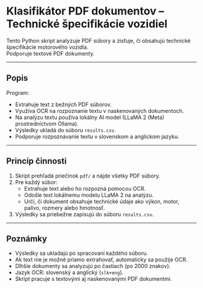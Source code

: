 # Klasifikátor PDF dokumentov – Technické špecifikácie vozidiel

Tento Python skript analyzuje PDF súbory a zisťuje, či obsahujú technické špecifikácie motorového vozidla.  
Podporuje textové PDF dokumenty.

---

## Popis

Program:
- Extrahuje text z bežných PDF súborov.  
- Využíva OCR na rozpoznanie textu v naskenovaných dokumentoch.  
- Na analýzu textu používa lokálny AI model (LLaMA 2 (Meta) prostredníctvom Ollama).  
- Výsledky ukladá do súboru `results.csv`.  
- Podporuje rozpoznávanie textu v slovenskom a anglickom jazyku.

---

## Princíp činnosti

1. Skript prehľadá priečinok `pdf/` a nájde všetky PDF súbory.  
2. Pre každý súbor:
   - Extrahuje text alebo ho rozpozná pomocou OCR.  
   - Odošle text lokálnemu modelu LLaMA 2 na analýzu.  
   - Určí, či dokument obsahuje technické údaje ako výkon, motor, palivo, rozmery alebo hmotnosť.  
3. Výsledky sa priebežne zapisujú do súboru `results.csv`.

---

## Poznámky

- Výsledky sa ukladajú po spracovaní každého súboru.  
- Ak text nie je možné priamo extrahovať, automaticky sa použije OCR.  
- Dlhšie dokumenty sa analyzujú po častiach (po 2000 znakov).  
- Jazyk OCR: slovenský a anglický (`slk+eng`).  
- Skript pracuje s textovými aj naskenovanými PDF dokumentmi.  
